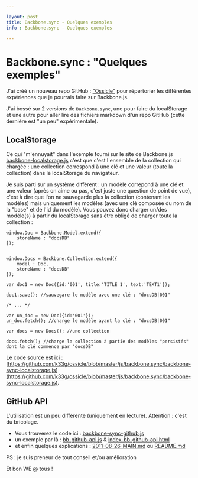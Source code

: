 ```yaml
---

layout: post
title: Backbone.sync - Quelques exemples
info : Backbone.sync - Quelques exemples

---
```


# Backbone.sync : "Quelques exemples"

J'ai créé un nouveau repo GitHub : ["Ossicle"](https://github.com/k33g/ossicle) pour répertorier les différentes expériences que je pourrais faire sur Backbone.js.

J'ai bossé sur 2 versions de `Backbone.sync`, une pour faire du localStorage et une autre pour aller lire des fichiers markdown d'un repo GitHub (cette dernière est "un peu" expérimentale).

## LocalStorage

Ce qui "m'ennuyait" dans l'exemple fourni sur le site de Backbone.js [backbone-localstorage.js](https://github.com/documentcloud/backbone/blob/master/examples/backbone-localstorage.js) c'est que c'est l'ensemble de la collection qui chargée : une collection correspond à une clé et une valeur (toute la collection) dans le localStorage du navigateur.

Je suis parti sur un système différent : un modèle correpond à une clé et une valeur (après on aime ou pas, c'est juste une question de point de vue), c'est à dire que l'on ne sauvegarde plus la collection (contenant les modèles) mais uniquement les modèles (avec une clé composée du nom de la "base" et de l'id du modèle). Vous pouvez donc charger un/des modèle(s) à partir du localStorage sans être obligé de charger toute la collection :


    window.Doc = Backbone.Model.extend({
        storeName : "docsDB"
    });


    window.Docs = Backbone.Collection.extend({
        model : Doc,
        storeName : "docsDB"
    });

    var doc1 = new Doc({id:'001', title:'TITLE 1', text:'TEXT1'});

    doc1.save(); //sauvegare le modèle avec une clé : "docsDB|001"

    /* ... */

    var un_doc = new Doc({id:'001'});
    un_doc.fetch(); //charge le modèle ayant la clé : "docsDB|001"

    var docs = new Docs(); //une collection

    docs.fetch(); //charge la collection à partie des modèles "persistés" dont la clé commence par "docsDB"


Le code source est ici : [https://github.com/k33g/ossicle/blob/master/js/backbone.sync/backbone-sync-localstorage.js](https://github.com/k33g/ossicle/blob/master/js/backbone.sync/backbone-sync-localstorage.js).


## GitHub API

L'utilisation est un peu différente (uniquement en lecture). Attention : c'est du bricolage.

- Vous trouverez le code ici : [backbone-sync-github.js](https://github.com/k33g/ossicle/blob/master/js/backbone.sync/backbone-sync-github.js)
- un exemple par là : [bb-github-api.js](https://github.com/k33g/ossicle/blob/master/bb-github-api.js) & [index-bb-github-api.html](https://github.com/k33g/ossicle/blob/master/index-bb-github-api.html)
- et enfin quelques explications : [2011-08-26-MAIN.md](https://github.com/k33g/ossicle/blob/master/posts/2011-08-26-MAIN.md) ou [README.md](https://github.com/k33g/ossicle/blob/master/README.md)

PS : je suis preneur de tout conseil et/ou amélioration

Et bon WE @ tous !